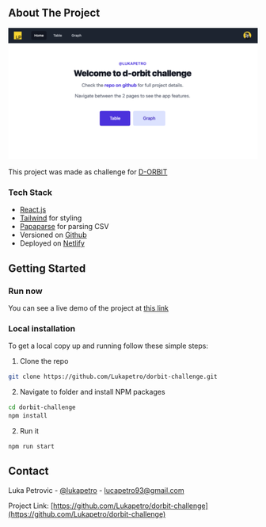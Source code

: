 <!-- ABOUT THE PROJECT -->

## About The Project

[![Product Name Screen Shot][product-screenshot]](https://competent-curran-e82317.netlify.app/)

This project was made as challenge for [D-ORBIT](https://www.dorbit.space/)

### Tech Stack

- [React.js](https://reactjs.org/)
- [Tailwind](https://tailwindcss.com/) for styling
- [Papaparse](https://www.papaparse.com/) for parsing CSV
- Versioned on [Github](https://github.com/Lukapetro/dorbit-challenge)
- Deployed on [Netlify](https://www.netlify.com/)

<!-- GETTING STARTED -->

## Getting Started

### Run now

You can see a live demo of the project at [this link](https://competent-curran-e82317.netlify.app/)

### Local installation

To get a local copy up and running follow these simple steps:

1. Clone the repo

```sh
git clone https://github.com/Lukapetro/dorbit-challenge.git
```

2. Navigate to folder and install NPM packages

```sh
cd dorbit-challenge
npm install
```

2. Run it

```sh
npm run start
```

<!-- CONTACT -->

## Contact

Luka Petrovic - [@lukapetro](https://www.linkedin.com/in/lukapetro/) - lucapetro93@gmail.com

Project Link: [https://github.com/Lukapetro/dorbit-challenge](https://github.com/Lukapetro/dorbit-challenge)

<!-- MARKDOWN LINKS & IMAGES -->

[product-screenshot]: src/assets/images/dorbit-challenge.png
